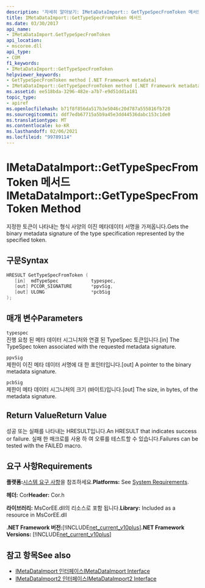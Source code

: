 ```yaml
---
description: '자세히 알아보기: IMetaDataImport:: GetTypeSpecFromToken 메서드'
title: IMetaDataImport::GetTypeSpecFromToken 메서드
ms.date: 03/30/2017
api_name:
- IMetaDataImport.GetTypeSpecFromToken
api_location:
- mscoree.dll
api_type:
- COM
f1_keywords:
- IMetaDataImport::GetTypeSpecFromToken
helpviewer_keywords:
- GetTypeSpecFromToken method [.NET Framework metadata]
- IMetaDataImport::GetTypeSpecFromToken method [.NET Framework metadata]
ms.assetid: ee518bda-3296-482e-a7b7-e9d51dd1a181
topic_type:
- apiref
ms.openlocfilehash: b71f8f856da517b3e5046c20d787a555816fb728
ms.sourcegitcommit: ddf7edb67715a5b9a45e3dd44536dabc153c1de0
ms.translationtype: MT
ms.contentlocale: ko-KR
ms.lasthandoff: 02/06/2021
ms.locfileid: "99789114"
---
```

# <a name="imetadataimportgettypespecfromtoken-method"></a><span data-ttu-id="8f6aa-103">IMetaDataImport::GetTypeSpecFromToken 메서드</span><span class="sxs-lookup"><span data-stu-id="8f6aa-103">IMetaDataImport::GetTypeSpecFromToken Method</span></span>

<span data-ttu-id="8f6aa-104">지정한 토큰이 나타내는 형식 사양의 이진 메타데이터 서명을 가져옵니다.</span><span class="sxs-lookup"><span data-stu-id="8f6aa-104">Gets the binary metadata signature of the type specification represented by the specified token.</span></span>  
  
## <a name="syntax"></a><span data-ttu-id="8f6aa-105">구문</span><span class="sxs-lookup"><span data-stu-id="8f6aa-105">Syntax</span></span>  
  
```cpp  
HRESULT GetTypeSpecFromToken (
   [in]  mdTypeSpec            typespec,
   [out] PCCOR_SIGNATURE       *ppvSig,
   [out] ULONG                 *pcbSig  
);  
```  
  
## <a name="parameters"></a><span data-ttu-id="8f6aa-106">매개 변수</span><span class="sxs-lookup"><span data-stu-id="8f6aa-106">Parameters</span></span>  

 `typespec`  
 <span data-ttu-id="8f6aa-107">진행 요청 된 메타 데이터 시그니처와 연결 된 TypeSpec 토큰입니다.</span><span class="sxs-lookup"><span data-stu-id="8f6aa-107">[in] The TypeSpec token associated with the requested metadata signature.</span></span>  
  
 `ppvSig`  
 <span data-ttu-id="8f6aa-108">제한이 이진 메타 데이터 서명에 대 한 포인터입니다.</span><span class="sxs-lookup"><span data-stu-id="8f6aa-108">[out] A pointer to the binary metadata signature.</span></span>  
  
 `pcbSig`  
 <span data-ttu-id="8f6aa-109">제한이 메타 데이터 시그니처의 크기 (바이트)입니다.</span><span class="sxs-lookup"><span data-stu-id="8f6aa-109">[out] The size, in bytes, of the metadata signature.</span></span>  
  
## <a name="return-value"></a><span data-ttu-id="8f6aa-110">Return Value</span><span class="sxs-lookup"><span data-stu-id="8f6aa-110">Return Value</span></span>  

 <span data-ttu-id="8f6aa-111">성공 또는 실패를 나타내는 HRESULT입니다.</span><span class="sxs-lookup"><span data-stu-id="8f6aa-111">An HRESULT that indicates success or failure.</span></span> <span data-ttu-id="8f6aa-112">실패 한 매크로를 사용 하 여 오류를 테스트할 수 있습니다.</span><span class="sxs-lookup"><span data-stu-id="8f6aa-112">Failures can be tested with the FAILED macro.</span></span>  
  
## <a name="requirements"></a><span data-ttu-id="8f6aa-113">요구 사항</span><span class="sxs-lookup"><span data-stu-id="8f6aa-113">Requirements</span></span>  

 <span data-ttu-id="8f6aa-114">**플랫폼:**[시스템 요구 사항](../../get-started/system-requirements.md)을 참조하세요.</span><span class="sxs-lookup"><span data-stu-id="8f6aa-114">**Platforms:** See [System Requirements](../../get-started/system-requirements.md).</span></span>  
  
 <span data-ttu-id="8f6aa-115">**헤더:** Cor</span><span class="sxs-lookup"><span data-stu-id="8f6aa-115">**Header:** Cor.h</span></span>  
  
 <span data-ttu-id="8f6aa-116">**라이브러리:** MsCorEE.dll의 리소스로 포함 됩니다.</span><span class="sxs-lookup"><span data-stu-id="8f6aa-116">**Library:** Included as a resource in MsCorEE.dll</span></span>  
  
 <span data-ttu-id="8f6aa-117">**.NET Framework 버전:**[!INCLUDE[net_current_v10plus](../../../../includes/net-current-v10plus-md.md)]</span><span class="sxs-lookup"><span data-stu-id="8f6aa-117">**.NET Framework Versions:** [!INCLUDE[net_current_v10plus](../../../../includes/net-current-v10plus-md.md)]</span></span>  
  
## <a name="see-also"></a><span data-ttu-id="8f6aa-118">참고 항목</span><span class="sxs-lookup"><span data-stu-id="8f6aa-118">See also</span></span>

- [<span data-ttu-id="8f6aa-119">IMetaDataImport 인터페이스</span><span class="sxs-lookup"><span data-stu-id="8f6aa-119">IMetaDataImport Interface</span></span>](imetadataimport-interface.md)
- [<span data-ttu-id="8f6aa-120">IMetaDataImport2 인터페이스</span><span class="sxs-lookup"><span data-stu-id="8f6aa-120">IMetaDataImport2 Interface</span></span>](imetadataimport2-interface.md)

